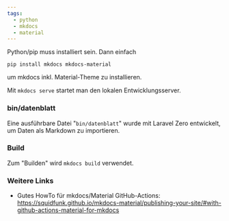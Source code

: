 ```yaml
---
tags:
  - python
  - mkdocs
  - material
---
```


Python/pip muss installiert sein. Dann einfach

```
pip install mkdocs mkdocs-material
```
um mkdocs inkl. Material-Theme zu installieren.

Mit `mkdocs serve` startet man den lokalen Entwicklungsserver.

### bin/datenblatt
Eine ausführbare Datei "`bin/datenblatt`" wurde mit Laravel Zero entwickelt, um Daten als Markdown zu importieren.

### Build
Zum "Builden" wird `mkdocs build` verwendet.

### Weitere Links
- Gutes HowTo für mkdocs/Material GitHub-Actions: https://squidfunk.github.io/mkdocs-material/publishing-your-site/#with-github-actions-material-for-mkdocs
